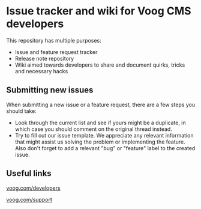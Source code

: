 # Issue tracker and wiki for Voog CMS developers

This repository has multiple purposes:

* Issue and feature request tracker
* Release note repository
* Wiki aimed towards developers to share and document quirks, tricks and necessary hacks

## Submitting new issues

When submitting a new issue or a feature request, there are a few steps you should take:

* Look through the current list and see if yours might be a duplicate, in which case you should comment on the original thread instead.
* Try to fill out our issue template. We appreciate any relevant information that might assist us solving the problem or implementing the feature. Also don't forget to add a relevant "bug" or "feature" label to the created issue.

## Useful links

[voog.com/developers](www.voog.com/developers)

[voog.com/support](www.voog.com/support)
